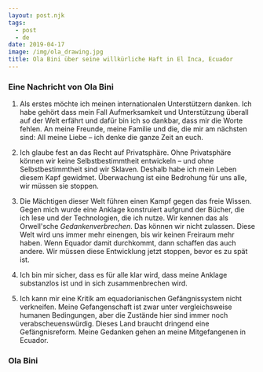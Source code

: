 ```yaml
---
layout: post.njk
tags:
  - post
  - de
date: 2019-04-17
image: /img/ola_drawing.jpg
title: Ola Bini über seine willkürliche Haft in El Inca, Ecuador
---
```


### Eine Nachricht von Ola Bini

1. Als erstes möchte ich meinen internationalen Unterstützern danken.
Ich habe gehört dass mein Fall Aufmerksamkeit und Unterstützung überall auf der Welt erfährt und dafür bin ich so dankbar, dass mir die Worte fehlen.
An meine Freunde, meine Familie und die, die mir am nächsten sind: All meine Liebe – ich denke die ganze Zeit an euch.

2. Ich glaube fest an das Recht auf Privatsphäre.
Ohne Privatsphäre können wir keine Selbstbestimmtheit entwickeln – und ohne Selbstbestimmtheit sind wir Sklaven.
Deshalb habe ich mein Leben diesem Kapf gewidmet.
Überwachung ist eine Bedrohung für uns alle, wir müssen sie stoppen.

3. Die Mächtigen dieser Welt führen einen Kampf gegen das freie Wissen.
Gegen mich wurde eine Anklage konstruiert aufgrund der Bücher, die ich lese und der Technologien, die ich nutze.
Wir kennen das als Orwell'sche *Gedankenverbrechen*.
Das können wir nicht zulassen.
Diese Welt wird uns immer mehr einengen, bis wir keinen Freiraum mehr haben.
Wenn Equador damit durchkommt, dann schaffen das auch andere.
Wir müssen diese Entwicklung jetzt stoppen, bevor es zu spät ist.

4. Ich bin mir sicher, dass es für alle klar wird, dass meine Anklage substanzlos ist und in sich zusammenbrechen wird.

5. Ich kann mir eine Kritik am equadorianischen Gefängnissystem nicht verkneifen.
Meine Gefangenschaft ist zwar unter vergleichsweise humanen Bedingungen, aber die Zustände hier sind immer noch verabscheuenswürdig.
Dieses Land braucht dringend eine Gefängnisreform.
Meine Gedanken gehen an meine Mitgefangenen in Ecuador.

### Ola Bini